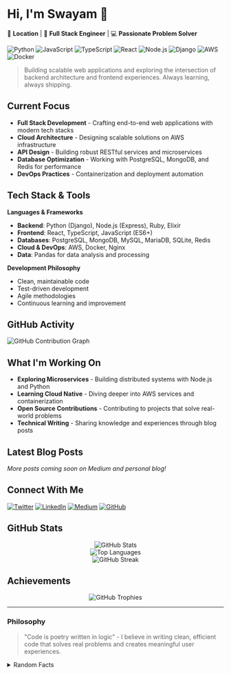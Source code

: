 # Hi, I'm Swayam 👋

📍 **Location** | 🚀 **Full Stack Engineer** | 💻 **Passionate Problem Solver**

![Python](https://img.shields.io/badge/-Python-3776AB?style=flat-square&logo=python&logoColor=white)
![JavaScript](https://img.shields.io/badge/-JavaScript-F7DF1E?style=flat-square&logo=javascript&logoColor=black)
![TypeScript](https://img.shields.io/badge/-TypeScript-3178C6?style=flat-square&logo=typescript&logoColor=white)
![React](https://img.shields.io/badge/-React-61DAFB?style=flat-square&logo=react&logoColor=black)
![Node.js](https://img.shields.io/badge/-Node.js-339933?style=flat-square&logo=node.js&logoColor=white)
![Django](https://img.shields.io/badge/-Django-092E20?style=flat-square&logo=django&logoColor=white)
![AWS](https://img.shields.io/badge/-AWS-232F3E?style=flat-square&logo=amazon-aws&logoColor=white)
![Docker](https://img.shields.io/badge/-Docker-2496ED?style=flat-square&logo=docker&logoColor=white)

> Building scalable web applications and exploring the intersection of backend architecture and frontend experiences. Always learning, always shipping.

## Current Focus

- **Full Stack Development** - Crafting end-to-end web applications with modern tech stacks
- **Cloud Architecture** - Designing scalable solutions on AWS infrastructure
- **API Design** - Building robust RESTful services and microservices
- **Database Optimization** - Working with PostgreSQL, MongoDB, and Redis for performance
- **DevOps Practices** - Containerization and deployment automation

## Tech Stack & Tools

**Languages & Frameworks**
- **Backend**: Python (Django), Node.js (Express), Ruby, Elixir
- **Frontend**: React, TypeScript, JavaScript (ES6+)
- **Databases**: PostgreSQL, MongoDB, MySQL, MariaDB, SQLite, Redis
- **Cloud & DevOps**: AWS, Docker, Nginx
- **Data**: Pandas for data analysis and processing

**Development Philosophy**
- Clean, maintainable code
- Test-driven development
- Agile methodologies
- Continuous learning and improvement

## GitHub Activity

![GitHub Contribution Graph](https://ghchart.rshah.org/swayamg20)

## What I'm Working On

- **Exploring Microservices** - Building distributed systems with Node.js and Python
- **Learning Cloud Native** - Diving deeper into AWS services and containerization
- **Open Source Contributions** - Contributing to projects that solve real-world problems
- **Technical Writing** - Sharing knowledge and experiences through blog posts

## Latest Blog Posts

<!-- BLOG-POST-LIST:START -->
<!-- BLOG-POST-LIST:END -->

*More posts coming soon on Medium and personal blog!*

## Connect With Me

[![Twitter](https://img.shields.io/badge/-@swayamg20-1DA1F2?style=flat-square&logo=twitter&logoColor=white)](https://twitter.com/swayamg20)
[![LinkedIn](https://img.shields.io/badge/-Swayam_Gupta-0077B5?style=flat-square&logo=linkedin&logoColor=white)](https://linkedin.com/in/swayamgupta20)
[![Medium](https://img.shields.io/badge/-@swayamgupta20-12100E?style=flat-square&logo=medium&logoColor=white)](https://medium.com/@swayamgupta20)
[![GitHub](https://img.shields.io/badge/-Follow-181717?style=flat-square&logo=github&logoColor=white)](https://github.com/swayamg20)

## GitHub Stats

<div align="center">
  <img src="https://github-readme-stats.vercel.app/api?username=swayamg20&show_icons=true&theme=default&locale=en" alt="GitHub Stats" />
</div>

<div align="center">
  <img src="https://github-readme-stats.vercel.app/api/top-langs?username=swayamg20&show_icons=true&locale=en&layout=compact&theme=default" alt="Top Languages" />
</div>

<div align="center">
  <img src="https://github-readme-streak-stats.herokuapp.com/?user=swayamg20&theme=default" alt="GitHub Streak" />
</div>

## Achievements

<p align="center">
  <img src="https://github-profile-trophy.vercel.app/?username=swayamg20&theme=default&margin-w=15&margin-h=15" alt="GitHub Trophies" />
</p>

---

### Philosophy

> "Code is poetry written in logic" - I believe in writing clean, efficient code that solves real problems and creates meaningful user experiences.

<details>
<summary>Random Facts</summary>

- Always experimenting with new technologies
- Believe in the power of open source
- Love discussing system architecture over coffee
- Enjoy mentoring fellow developers
- Constantly optimizing workflows and processes

</details>
